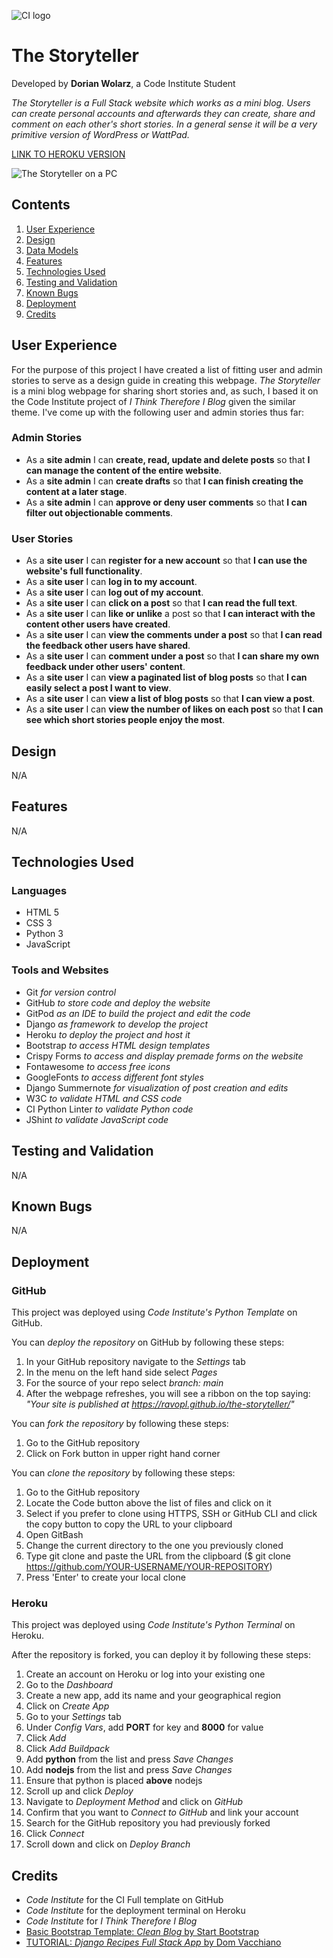 ![CI logo](https://codeinstitute.s3.amazonaws.com/fullstack/ci_logo_small.png)

# The Storyteller
Developed by **Dorian Wolarz**, a Code Institute Student

*The Storyteller is a Full Stack website which works as a mini blog. Users can create personal accounts and afterwards they can create, share and comment on each other's short stories. In a general sense it will be a very primitive version of WordPress or WattPad.*

[LINK TO HEROKU VERSION](https://the-storyteller.herokuapp.com/)

![The Storyteller on a PC](N/A)

## Contents
1. [User Experience](#user-experience)
2. [Design](#design)
3. [Data Models](#data-models)
4. [Features](#features)
5. [Technologies Used](#technologies-used)
6. [Testing and Validation](#testing-and-validation)
6. [Known Bugs](#known-bugs)
8. [Deployment](#deployment)
9. [Credits](#credits)

## User Experience

For the purpose of this project I have created a list of fitting user and admin stories to serve as a design guide in creating this webpage. *The Storyteller* is a mini blog webpage for sharing short stories and, as such, I based it on the Code Institute project of *I Think Therefore I Blog* given the similar theme. I've come up with the following user and admin stories thus far:

### Admin Stories

* As a **site admin** I can **create, read, update and delete posts** so that **I can manage the content of the entire website**.
* As a **site admin** I can **create drafts** so that **I can finish creating the content at a later stage**.
* As a **site admin** I can **approve or deny user comments** so that **I can filter out objectionable comments**.


### User Stories

* As a **site user** I can **register for a new account** so that **I can use the website's full functionality**.
* As a **site user** I can **log in to my account**.
* As a **site user** I can **log out of my account**.
* As a **site user** I can **click on a post** so that **I can read the full text**.
* As a **site user** I can **like or unlike** a post so that **I can interact with the content other users have created**.
* As a **site user** I can **view the comments under a post** so that **I can read the feedback other users have shared**.
* As a **site user** I can **comment under a post** so that **I can share my own feedback under other users' content**.
* As a **site user** I can **view a paginated list of blog posts** so that **I can easily select a post I want to view**.
* As a **site user** I can **view a list of blog posts** so that **I can view a post**.
* As a **site user** I can **view the number of likes on each post** so that **I can see which short stories people enjoy the most**.

## Design

N/A

## Features

N/A

## Technologies Used

### Languages

* HTML 5
* CSS 3
* Python 3
* JavaScript

### Tools and Websites

* Git *for version control*
* GitHub *to store code and deploy the website*
* GitPod *as an IDE to build the project and edit the code*
* Django *as framework to develop the project*
* Heroku *to deploy the project and host it*
* Bootstrap *to access HTML design templates*
* Crispy Forms *to access and display premade forms on the website*
* Fontawesome *to access free icons*
* GoogleFonts *to access different font styles*
* Django Summernote *for visualization of post creation and edits*
* W3C *to validate HTML and CSS code*
* CI Python Linter *to validate Python code*
* JShint *to validate JavaScript code*

## Testing and Validation

N/A

## Known Bugs

N/A

## Deployment

### GitHub

This project was deployed using *Code Institute's Python Template* on GitHub.

You can *deploy the repository* on GitHub by following these steps:

1. In your GitHub repository navigate to the *Settings* tab
2. In the menu on the left hand side select *Pages*
3. For the source of your repo select *branch: main*
4. After the webpage refreshes, you will see a ribbon on the top saying: *"Your site is published at https://ravopl.github.io/the-storyteller/"*

You can *fork the repository* by following these steps:

1. Go to the GitHub repository
2. Click on Fork button in upper right hand corner

You can *clone the repository* by following these steps:

1. Go to the GitHub repository
2. Locate the Code button above the list of files and click on it
3. Select if you prefer to clone using HTTPS, SSH or GitHub CLI and click the copy button to copy the URL to your clipboard
4. Open GitBash
5. Change the current directory to the one you previously cloned
6. Type git clone and paste the URL from the clipboard ($ git clone https://github.com/YOUR-USERNAME/YOUR-REPOSITORY)
7. Press 'Enter' to create your local clone

### Heroku

This project was deployed using *Code Institute's Python Terminal* on Heroku.

After the repository is forked, you can deploy it by following these steps:

1. Create an account on Heroku or log into your existing one
2. Go to the *Dashboard*
3. Create a new app, add its name and your geographical region
4. Click on *Create App*
5. Go to your *Settings* tab
6. Under *Config Vars*, add **PORT** for key and **8000** for value
7. Click *Add*
8. Click *Add Buildpack*
9. Add **python** from the list and press *Save Changes*
10. Add **nodejs** from the list and press *Save Changes*
11. Ensure that python is placed **above** nodejs
12. Scroll up and click *Deploy*
13. Navigate to *Deployment Method* and click on *GitHub*
14. Confirm that you want to *Connect to GitHub* and link your account
15. Search for the GitHub repository you had previously forked
16. Click *Connect*
17. Scroll down and click on *Deploy Branch*

## Credits

* *Code Institute* for the CI Full template on GitHub
* *Code Institute* for the deployment terminal on Heroku
* *Code Institute* for *I Think Therefore I Blog*
* [Basic Bootstrap Template: *Clean Blog* by Start Bootstrap](https://startbootstrap.com/theme/clean-blog)
* [TUTORIAL: *Django Recipes Full Stack App* by Dom Vacchiano](https://www.youtube.com/watch?v=w7EJu9Gd5Ns&list=PLQbt1tI_yQHg5HYpdUqit1wkc4BOPTkpx)